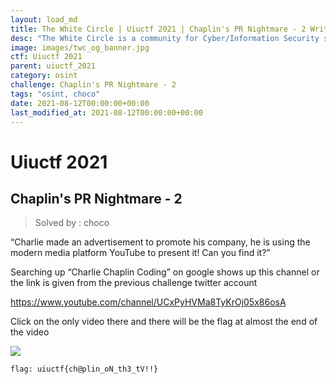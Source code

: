 ```yaml
---
layout: load_md
title: The White Circle | Uiuctf 2021 | Chaplin's PR Nightmare - 2 Writeup
desc: "The White Circle is a community for Cyber/Information Security students, enthusiasts and professionals. You can discuss anything related to Security, share your knowledge with others, get help when you need it and proceed further in your journey with amazing people from all over the world."
image: images/twc_og_banner.jpg
ctf: Uiuctf 2021
parent: uiuctf_2021
category: osint
challenge: Chaplin's PR Nightmare - 2
tags: "osint, choco"
date: 2021-08-12T00:00:00+00:00
last_modified_at: 2021-08-12T00:00:00+00:00
---
```


<h1 class="heading card-title white-text">Uiuctf 2021</h1>

## Chaplin's PR Nightmare - 2
> Solved by : choco

“Charlie made an advertisement to promote his company, he is using the modern media platform YouTube to present it! Can you find it?”

Searching up “Charlie Chaplin Coding” on google shows up this channel or the link is given from the previous challenge twitter account

https://www.youtube.com/channel/UCxPyHVMa8TyKrOj05x86osA

Click on the only video there and there will be the flag at almost the end of the video

![](https://i.imgur.com/rC1Lhy3.jpg)



    flag: uiuctf{ch@plin_oN_th3_tV!!}


